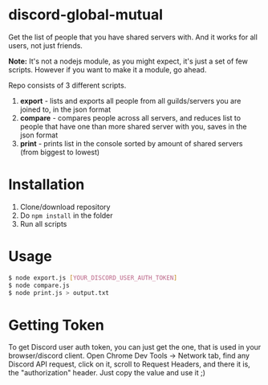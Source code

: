 # discord-global-mutual

Get the list of people that you have shared servers with. And it works for all users, not just friends.

**Note:** It's not a nodejs module, as you might expect, it's just a set of few scripts. However if you want to make it a module, go ahead.

Repo consists of 3 different scripts.

1. **export** - lists and exports all people from all guilds/servers you are joined to, in the json format
2. **compare** - compares people across all servers, and reduces list to people that have one than more shared server with you, saves in the json format
3. **print** - prints list in the console sorted by amount of shared servers (from biggest to lowest)

# Installation

1. Clone/download repository
2. Do `npm install` in the folder
3. Run all scripts

# Usage

```sh
$ node export.js [YOUR_DISCORD_USER_AUTH_TOKEN]
$ node compare.js
$ node print.js > output.txt
```

# Getting Token

To get Discord user auth token, you can just get the one, that is used in your browser/discord client.
Open Chrome Dev Tools -> Network tab, find any Discord API request, click on it, scroll to Request Headers, and there it is, the "authorization" header.
Just copy the value and use it ;)
